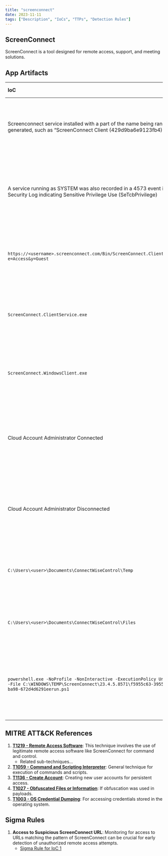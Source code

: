 ```yaml
---
title: "screenconnect"
date: 2023-11-11
tags: ["Description", "IoCs", "TTPs", "Detection Rules"]
---
```


## ScreenConnect

ScreenConnect is a tool designed for remote access, support, and meeting solutions.

## App Artifacts

| IoC | Observations | DFIR Relevance |
|:----|:-------------|:---------------|
| Screenconnect service installed with a part of the name being randomly generated, such as “ScreenConnect Client (429d9ba6e9123fb4)” | `source=system.evtx EventCode=7045`<br>Message = "ScreenConnect Client (\*)" | Indicates potential unauthorized remote access software installation, often a sign of compromise or insider threat. |
| A service running as SYSTEM was also recorded in a 4573 event in the Security Log indicating Sensitive Privilege Use (SeTcbPrivilege) | `source=system.evtx EventCode=4573`<br>Message = "ScreenConnect" AND Message = "SeTcbPrivilege" | Reflects elevated privileges being used, potentially for malicious purposes, requiring investigation of service behavior. |
| `https://<username>.screenconnect.com/Bin/ScreenConnect.ClientSetup.exe?e=Access&y=Guest` | Review EDR/Sysmon commandlines, DNS events, and/or, Proxy Logs for URLs with a pattern like:<br>`http*.screenconnect.com/`<br>`Bin/ScreenConnect*.exe*` | Indicates downloading of remote access tools, which could be used for unauthorized access or data exfiltration. |
| `ScreenConnect.ClientService.exe` | Filename indicator useful for reviewing process execution events. | Signifies the execution of a ScreenConnect client service, essential to check for unauthorized remote control activities. |
| `ScreenConnect.WindowsClient.exe` | Filename indicator useful for reviewing process execution events. | Indicates running of ScreenConnect Windows client, important to verify for unsanctioned remote access. |
| Cloud Account Administrator Connected | `source=Application.evtx`<br>`EventCode=100`<br>`Source=ScreenConnect`<br>Message="Cloud Account Administrator Connected" | Suggests remote access by a cloud account administrator, crucial for validating authorized access vs. account takeover. |
| Cloud Account Administrator Disconnected | `source=Application.evtx`<br>`EventCode=101`<br>`Source=ScreenConnect`<br>Message="Cloud Account Administrator Disconnected" | Indicates disconnection of a cloud account admin, necessary for tracking session durations and potential unauthorized activities. |
| `C:\Users\<user>\Documents\ConnectWiseControl\Temp` | Execution of any PE from this directory indicates it was likely provided by the ScreenConnect host. | Execution from this directory could indicate malicious use of legitimate software for unauthorized actions. |
| `C:\Users\<user>\Documents\ConnectWiseControl\Files` | `source=Application.evtx`<br>`EventCode=201`<br>`Source=ScreenConnect`<br>Message="transfer" | File transfers via ScreenConnect could point to data exfiltration or unauthorized file access. |
| `powershell.exe -NoProfile -NonInteractive -ExecutionPolicy Unrestricted -File C:\WINDOWS\TEMP\ScreenConnect\23.4.5.8571\f5955c63-3955-4c4a-ba98-672d4d6291eerun.ps1` | `Source=Microsoft-Windows-Powershell-Operational`<br>`EventID 4103`<br>Message=\*ScreenConnect\*.ps1\* | Execution of PowerShell scripts related to ScreenConnect could indicate automation of malicious activities or unauthorized changes. |

## MITRE ATT&CK References

1. **[T1219 - Remote Access Software](https://attack.mitre.org/techniques/T1219)**: This technique involves the use of legitimate remote access software like ScreenConnect for command and control.
    - Related sub-techniques...
2. **[T1059 - Command and Scripting Interpreter](https://attack.mitre.org/techniques/T1059)**: General technique for execution of commands and scripts.
3. **[T1136 - Create Account](https://attack.mitre.org/techniques/T1136)**: Creating new user accounts for persistent access.
4. **[T1027 - Obfuscated Files or Information](https://attack.mitre.org/techniques/T1027)**: If obfuscation was used in payloads.
5. **[T1003 - OS Credential Dumping](https://attack.mitre.org/techniques/T1003)**: For accessing credentials stored in the operating system.

## Sigma Rules

1. **Access to Suspicious ScreenConnect URL**: Monitoring for access to URLs matching the pattern of ScreenConnect can be crucial for early detection of unauthorized remote access attempts.
   - [Sigma Rule for IoC 1][def]

[def]: https://github.com/VedikaBang/LoLApp/blob/main/detection_rules/screenconnect/ioc1.yaml